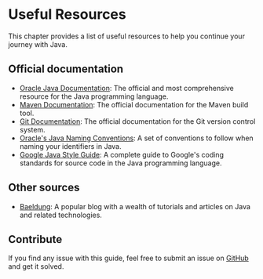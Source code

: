# Useful Resources

This chapter provides a list of useful resources to help you continue your journey with Java.

## Official documentation

- [Oracle Java Documentation](https://docs.oracle.com/en/java/javase/17/docs/api/index.html): The official and most comprehensive resource for the Java programming language.
- [Maven Documentation](https://maven.apache.org/guides/getting-started/): The official documentation for the Maven build tool.
- [Git Documentation](https://git-scm.com/book/en/v2): The official documentation for the Git version control system.
- [Oracle's Java Naming Conventions](https://www.oracle.com/java/technologies/javase/codeconventions-namingconventions.html): A set of conventions to follow when naming your identifiers in Java.
- [Google Java Style Guide](https://google.github.io/styleguide/javaguide.html): A complete guide to Google's coding standards for source code in the Java programming language.

## Other sources

- [Baeldung](https://www.baeldung.com/): A popular blog with a wealth of tutorials and articles on Java and related technologies.

## Contribute

If you find any issue with this guide, feel free to submit an issue on [GitHub](https://github.com/simone-lungarella/java-fundamentals/issues/new) and get it solved.
